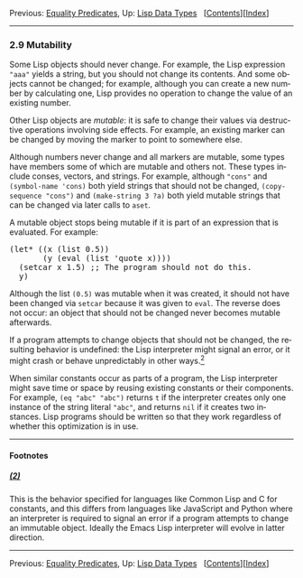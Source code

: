 <!DOCTYPE html>
<!-- saved from url=(0073)https://www.gnu.org/software/emacs/manual/html_node/elisp/Mutability.html -->
<html><!-- Created by GNU Texinfo 7.0.3, https://www.gnu.org/software/texinfo/ --><head><meta http-equiv="Content-Type" content="text/html; charset=UTF-8">

<title>Mutability (GNU Emacs Lisp Reference Manual)</title>

<meta name="description" content="Mutability (GNU Emacs Lisp Reference Manual)">
<meta name="keywords" content="Mutability (GNU Emacs Lisp Reference Manual)">
<meta name="resource-type" content="document">
<meta name="distribution" content="global">
<meta name="Generator" content="makeinfo">
<meta name="viewport" content="width=device-width,initial-scale=1">

<link rev="made" href="mailto:bug-gnu-emacs@gnu.org">
<link rel="icon" type="image/png" href="https://www.gnu.org/graphics/gnu-head-mini.png">
<meta name="ICBM" content="42.256233,-71.006581">
<meta name="DC.title" content="gnu.org">
<style type="text/css">
@import url('/software/emacs/manual.css');
</style>
</head>

<body lang="en">
<div class="section-level-extent" id="Mutability">
<div class="nav-panel">
<p>
Previous: <a href="https://www.gnu.org/software/emacs/manual/html_node/elisp/Equality-Predicates.html" accesskey="p" rel="prev">Equality Predicates</a>, Up: <a href="https://www.gnu.org/software/emacs/manual/html_node/elisp/Lisp-Data-Types.html" accesskey="u" rel="up">Lisp Data Types</a> &nbsp; [<a href="https://www.gnu.org/software/emacs/manual/html_node/elisp/index.html#SEC_Contents" title="Table of contents" rel="contents">Contents</a>][<a href="https://www.gnu.org/software/emacs/manual/html_node/elisp/Index.html" title="Index" rel="index">Index</a>]</p>
</div>
<hr>
<h3 class="section" id="Mutability-1">2.9 Mutability</h3>
<a class="index-entry-id" id="index-mutable-objects"></a>

<p>Some Lisp objects should never change.  For example, the Lisp
expression <code class="code">"aaa"</code> yields a string, but you should not change
its contents.  And some objects cannot be changed; for example,
although you can create a new number by calculating one, Lisp provides
no operation to change the value of an existing number.
</p>
<p>Other Lisp objects are <em class="dfn">mutable</em>: it is safe to change their
values via destructive operations involving side effects.  For
example, an existing marker can be changed by moving the marker to
point to somewhere else.
</p>
<p>Although numbers never change and all markers are mutable,
some types have members some of which are mutable and others not.  These
types include conses, vectors, and strings.  For example,
although <code class="code">"cons"</code> and <code class="code">(symbol-name 'cons)</code> both yield
strings that should not be changed, <code class="code">(copy-sequence "cons")</code> and
<code class="code">(make-string 3 ?a)</code> both yield mutable strings that can be
changed via later calls to <code class="code">aset</code>.
</p>
<p>A mutable object stops being mutable if it is part of an expression
that is evaluated.  For example:
</p>
<div class="example">
<pre class="example-preformatted">(let* ((x (list 0.5))
       (y (eval (list 'quote x))))
  (setcar x 1.5) ;; The program should not do this.
  y)
</pre></div>

<p>Although the list <code class="code">(0.5)</code> was mutable when it was created, it should not
have been changed via <code class="code">setcar</code> because it was given to <code class="code">eval</code>.  The
reverse does not occur: an object that should not be changed never
becomes mutable afterwards.
</p>
<p>If a program attempts to change objects that should not be
changed, the resulting behavior is undefined: the Lisp interpreter
might signal an error, or it might crash or behave unpredictably in
other ways.<a class="footnote" id="DOCF2" href="https://www.gnu.org/software/emacs/manual/html_node/elisp/Mutability.html#FOOT2"><sup>2</sup></a>
</p>
<p>When similar constants occur as parts of a program, the Lisp
interpreter might save time or space by reusing existing constants or
their components.  For example, <code class="code">(eq "abc" "abc")</code> returns
<code class="code">t</code> if the interpreter creates only one instance of the string
literal <code class="code">"abc"</code>, and returns <code class="code">nil</code> if it creates two
instances.  Lisp programs should be written so that they work
regardless of whether this optimization is in use.
</p></div>
<div class="footnotes-segment">
<hr>
<h4 class="footnotes-heading">Footnotes</h4>

<h5 class="footnote-body-heading"><a id="FOOT2" href="https://www.gnu.org/software/emacs/manual/html_node/elisp/Mutability.html#DOCF2">(2)</a></h5>
<p>This is the behavior specified for languages like
Common Lisp and C for constants, and this differs from languages like
JavaScript and Python where an interpreter is required to signal an
error if a program attempts to change an immutable object.  Ideally the Emacs
Lisp interpreter will evolve in latter direction.</p>
</div>
<hr>
<div class="nav-panel">
<p>
Previous: <a href="https://www.gnu.org/software/emacs/manual/html_node/elisp/Equality-Predicates.html">Equality Predicates</a>, Up: <a href="https://www.gnu.org/software/emacs/manual/html_node/elisp/Lisp-Data-Types.html">Lisp Data Types</a> &nbsp; [<a href="https://www.gnu.org/software/emacs/manual/html_node/elisp/index.html#SEC_Contents" title="Table of contents" rel="contents">Contents</a>][<a href="https://www.gnu.org/software/emacs/manual/html_node/elisp/Index.html" title="Index" rel="index">Index</a>]</p>
</div>





</body></html>